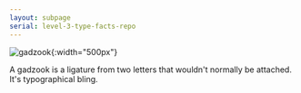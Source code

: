 ```yaml
---
layout: subpage
serial: level-3-type-facts-repo
---
```


![gadzook]({{site.url}}/svg/type-facts-repo/gadzook.svg "Gadzook"){:width="500px"}

A gadzook is a ligature from two letters that wouldn't normally be attached. It's typographical bling.